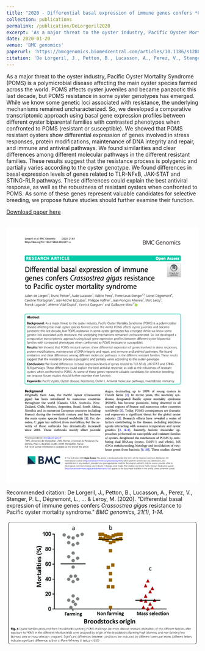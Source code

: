 ```yaml
---
title: "2020 - Differential basal expression of immune genes confers *Crassostrea gigas* resistance to Pacific Oyster Mortality Syndrome"
collection: publications
permalink: /publication/DeLorgeril2020
excerpt: 'As a major threat to the oyster industry, Pacific Oyster Mortality Syndrome (POMS) is a polymicrobial disease affecting the main oyster species farmed across the world. POMS affects oyster juveniles and became panzootic this last decade, but POMS resistance in some oyster genotypes has emerged. While we know some genetic loci associated with resistance, the underlying mechanisms remained uncharacterized. So, we developed a comparative transcriptomic approach using basal gene expression profiles between different oyster biparental families with contrasted phenotypes when confronted to POMS (resistant or susceptible). We showed that POMS resistant oysters show differential expression of genes involved in stress responses, protein modifications, maintenance of DNA integrity and repair, and immune and antiviral pathways. We found similarities and clear differences among different molecular pathways in the different resistant families. These results suggest that the resistance process is polygenic and partially varies according to the oyster genotype. We found differences in basal expression levels of genes related to TLR-NFκB, JAK-STAT and STING-RLR pathways. These differences could explain the best antiviral response, as well as the robustness of resistant oysters when confronted to POMS. As some of these genes represent valuable candidates for selective breeding, we propose future studies should further examine their function.'
date: 2020-01-20
venue: 'BMC genomics'
paperurl: 'https://bmcgenomics.biomedcentral.com/articles/10.1186/s12864-020-6471-x'
citation: 'De Lorgeril, J., Petton, B., Lucasson, A., Perez, V., Stenger, P. L., Dégremont, L., ... & Leroy, M. (2020). &quot;Differential basal expression of immune genes confers <i>Crassostrea gigas</i> resistance to Pacific oyster mortality syndrome.&quot; <i>BMC genomics, 21(1), 1-14.</i>'
---
```

As a major threat to the oyster industry, Pacific Oyster Mortality Syndrome (POMS) is a polymicrobial disease affecting the main oyster species farmed across the world. POMS affects oyster juveniles and became panzootic this last decade, but POMS resistance in some oyster genotypes has emerged. While we know some genetic loci associated with resistance, the underlying mechanisms remained uncharacterized. So, we developed a comparative transcriptomic approach using basal gene expression profiles between different oyster biparental families with contrasted phenotypes when confronted to POMS (resistant or susceptible). We showed that POMS resistant oysters show differential expression of genes involved in stress responses, protein modifications, maintenance of DNA integrity and repair, and immune and antiviral pathways. We found similarities and clear differences among different molecular pathways in the different resistant families. These results suggest that the resistance process is polygenic and partially varies according to the oyster genotype. We found differences in basal expression levels of genes related to TLR-NFκB, JAK-STAT and STING-RLR pathways. These differences could explain the best antiviral response, as well as the robustness of resistant oysters when confronted to POMS. As some of these genes represent valuable candidates for selective breeding, we propose future studies should further examine their function.

[Download paper here](https://bmcgenomics.biomedcentral.com/articles/10.1186/s12864-020-6471-x)

<br/><img src='/images/2020_DeLorgeril.png'>

Recommended citation: De Lorgeril, J., Petton, B., Lucasson, A., Perez, V., Stenger, P. L., Dégremont, L., ... & Leroy, M. (2020). &quot;Differential basal expression of immune genes confers <i>Crassostrea gigas</i> resistance to Pacific oyster mortality syndrome.&quot; <i>BMC genomics, 21(1), 1-14.</i>

<div style="text-align: center;"> <img src="/images/DeLorgeril2020.png" style="width: 1600px; height: auto;"> </div>
